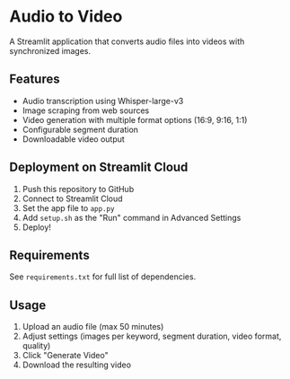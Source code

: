 # Audio to Video

A Streamlit application that converts audio files into videos with synchronized images.

## Features
- Audio transcription using Whisper-large-v3
- Image scraping from web sources
- Video generation with multiple format options (16:9, 9:16, 1:1)
- Configurable segment duration
- Downloadable video output

## Deployment on Streamlit Cloud
1. Push this repository to GitHub
2. Connect to Streamlit Cloud
3. Set the app file to `app.py`
4. Add `setup.sh` as the "Run" command in Advanced Settings
5. Deploy!

## Requirements
See `requirements.txt` for full list of dependencies.

## Usage
1. Upload an audio file (max 50 minutes)
2. Adjust settings (images per keyword, segment duration, video format, quality)
3. Click "Generate Video"
4. Download the resulting video
